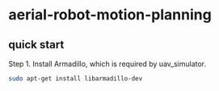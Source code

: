 # aerial-robot-motion-planning

## quick start 
Step 1. Install Armadillo, which is required by uav_simulator.
```bash
sudo apt-get install libarmadillo-dev
```

